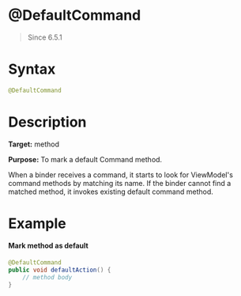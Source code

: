 # @DefaultCommand
> Since 6.5.1

Syntax
======
```java
@DefaultCommand
```

Description
===========
**Target:** method

**Purpose:** To mark a default Command method.

When a binder receives a command, it starts to look for ViewModel's command methods by matching its name. If the binder cannot find a matched method, it invokes existing default command method.

Example
=======

#### Mark method as default
```java
@DefaultCommand
public void defaultAction() {
    // method body
}
```
